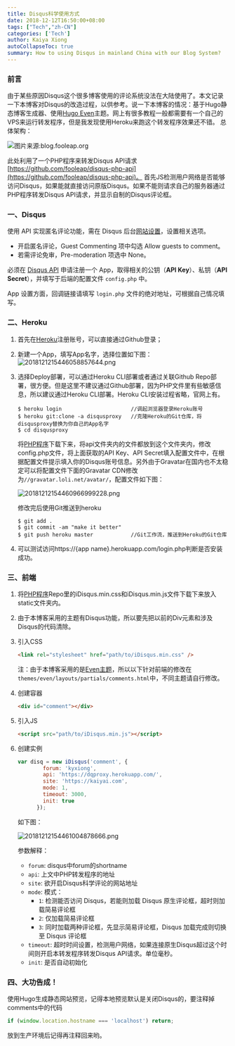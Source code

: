 ```yaml
---
title: Disqus科学使用方式
date: 2018-12-12T16:50:00+08:00
tags: ["Tech","zh-CN"]
categories: ['Tech']
author: Kaiya Xiong
autoCollapseToc: true
summary: How to using Disqus in mainland China with our Blog System?
---
```


### 前言

由于某些原因Disqus这个很多博客使用的评论系统没法在大陆使用了。本文记录一下本博客对Disqus的改造过程，以供参考。说一下本博客的情况：基于Hugo静态博客生成器、使用[Hugo Even](https://github.com/olOwOlo/hugo-theme-even)主题。网上有很多教程一般都需要有一个自己的VPS来运行转发程序，但是我发现使用Heroku来跑这个转发程序效果还不错。
总体架构：

![图片来源:blog.fooleap.org](https://lib.azfs.com.cn/20181212154460512397630.png-l)

此处利用了一个PHP程序来转发Disqus API请求 [https://github.com/fooleap/disqus-php-api](https://github.com/fooleap/disqus-php-api)。
首先JS检测用户网络是否能够访问Disqus，如果能就直接访问原版Disqus。如果不能则请求自己的服务器通过PHP程序转发Disqus API请求，并显示自制的Disqus评论框。

<!--adsense-->


### 一、Disqus

使用 API 实现匿名评论功能，需在 Disqus 后台[网站设置](https://disqus.com/admin/settings/community/)，设置相关选项。
* 开启匿名评论，Guest Commenting 项中勾选 Allow guests to comment。
* 若需评论免审，Pre-moderation 项选中 None。


必须在 [Disqus API](https://disqus.com/api/applications/) 申请注册一个 App，取得相关的公钥（**API Key**）、私钥（**API Secret**），并填写于后端的配置文件 `config.php` 中。

App 设置方面，回调链接请填写 `login.php` 文件的绝对地址，可根据自己情况填写。

### 二、Heroku

1. 首先在[Heroku](https://heroku.com)注册账号，可以直接通过Github登录；
2. 新建一个App，填写App名字，选择位置如下图：
![2018121215446058857644.png](https://lib.azfs.com.cn/2018121215446058857644.png-l)
3. 选择Deploy部署，可以通过Heroku CLI部署或者通过关联Github Repo部署，很方便。但是这里不建议通过Github部署，因为PHP文件里有些敏感信息，所以建议通过Heroku CLI部署。Heroku CLI安装过程省略，官网上有。

    ```shell
    $ heroku login                      //调起浏览器登录Heroku账号
    $ heroku git:clone -a disqusproxy   //克隆Heroku的Git仓库，将disqusproxy替换为你自己的App名字
    $ cd disqusproxy
    ```
    
    将[PHP程序](https://github.com/fooleap/disqus-php-api)下载下来，将api文件夹内的文件都放到这个文件夹内，修改config.php文件，将上面获取的API Key、API Secret填入配置文件中，在根据配置文件提示填入你的Disqus账号信息。另外由于Gravatar在国内也不太稳定可以将配置文件下面的Gravatar CDN修改为`//gravatar.loli.net/avatar/`，配置文件如下图：

    ![20181212154460966999228.png](https://lib.azfs.com.cn/20181212154460966999228.png-l)

    修改完后使用Git推送到heroku
    
    ```shell
    $ git add .     
    $ git commit -am "make it better"
    $ git push heroku master            //Git工作流，推送到Heroku的Git仓库
    ```
4. 可以测试访问https://{app name}.herokuapp.com/login.php判断是否安装成功。

<!--adsense-->

### 三、前端

1. 将[PHP程序](https://github.com/fooleap/disqus-php-api)Repo里的iDisqus.min.css和iDisqus.min.js文件下载下来放入static文件夹内。
2. 由于本博客采用的主题有Disqus功能，所以要先把以前的Div元素和涉及Disqus的代码清除。
3. 引入CSS

    ```html
    <link rel="stylesheet" href="path/to/iDisqus.min.css" />
    ```

    注：由于本博客采用的是[Even主题](https://github.com/olOwOlo/hugo-theme-even)，所以以下针对前端的修改在`themes/even/layouts/partials/comments.html`中，不同主题请自行修改。

4. 创建容器

    ```html
    <div id="comment"></div>
    ```

5. 引入JS

    ```html
    <script src="path/to/iDisqus.min.js"></script>
    ```

6. 创建实例

    ```javascript
    var disq = new iDisqus('comment', {
            forum: 'kyxiong',
            api: 'https://dqproxy.herokuapp.com/',
            site: 'https://kaiyai.com',
            mode: 1,
            timeout: 3000,
            init: true
          });
    ```

    如下图：

    ![20181212154461004878666.png](https://lib.azfs.com.cn/20181212154461004878666.png-l)

    参数解释：

    - `forum`: disqus中forum的shortname
    - `api`: 上文中PHP转发程序的地址
    - `site`: 欲开启Disqus科学评论的网站地址
    - `mode`: 模式：
        - `1`: 检测能否访问 Disqus，若能则加载 Disqus 原生评论框，超时则加载简易评论框
        - `2`: 仅加载简易评论框
        - `3`: 同时加载两种评论框，先显示简易评论框，Disqus 加载完成则切换至 Disqus 评论框
    - `timeout`: 超时时间设置，检测用户网络，如果连接原生Disqus超过这个时间则开启本转发程序转发Disqus API请求。单位毫秒。
    - `init`: 是否自动初始化

### 四、大功告成！

使用Hugo生成静态网站预览，记得本地预览默认是关闭Disqus的，要注释掉comments中的代码

```javascript
if (window.location.hostname === 'localhost') return;
```

放到生产环境后记得再注释回来哟。


    


